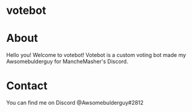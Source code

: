 # votebot
# About
Hello you! Welcome to votebot! Votebot is a custom voting bot made my Awsomebulderguy for MancheMasher's Discord.
# Contact
You can find me on Discord @Awsomebulderguy#2812
